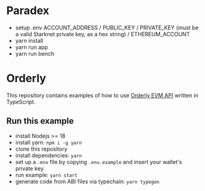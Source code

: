 # Paradex 
- setup .env
  ACCOUNT_ADDRESS /
  PUBLIC_KEY /
  PRIVATE_KEY (must be a valid Starknet private key, as a hex string) /
  ETHEREUM_ACCOUNT
- yarn install
- yarn run app
- yarn run bench

# Orderly

This repository contains examples of how to use [Orderly EVM API](https://testnet-docs-api-evm.orderly.network/) written in TypeScript.

## Run this example

- install Nodejs >= 18
- install yarn: `npm i -g yarn`
- clone this repository
- install dependencies: `yarn`
- set up a `.env` file by copying `.env.example` and insert your wallet's private key.
- run example: `yarn start`
- generate code from ABI files via typechain: `yarn typegen`
